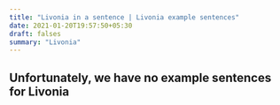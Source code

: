 ```yaml
---
title: "Livonia in a sentence | Livonia example sentences"
date: 2021-01-20T19:57:50+05:30
draft: falses
summary: "Livonia"
---
```

## Unfortunately, we have no example sentences for Livonia                 

